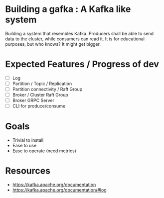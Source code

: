 # Building a gafka : A Kafka like system
Building a system that resembles Kafka. Producers shall be able to send data to the cluster, while consumers can read it.
It is for educational purposes, but who knows? It might get bigger.


# Expected Features / Progress of dev
- [ ] Log
- [ ] Partition / Topic / Replication
- [ ] Partition connectivity / Raft Group
- [ ] Broker / Cluster Raft Group
- [ ] Broker GRPC Server
- [ ] CLI for produce/consume

# Goals
- Trivial to install
- Ease to use
- Ease to operate (need metrics)

















# Resources
- https://kafka.apache.org/documentation
- https://kafka.apache.org/documentation/#log